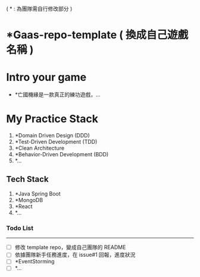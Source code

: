 ( * : 為團隊需自行修改部分 )
# *Gaas-repo-template ( 換成自己遊戲名稱 )

# Intro your game
- *亡國機緣是一款真正的練功遊戲，...

# My Practice Stack
1. *Domain Driven Design (DDD)
1. *Test-Driven Development (TDD)
1. *Clean Architecture
1. *Behavior-Driven Development (BDD)
1. *...

## Tech Stack
1. *Java Spring Boot
1. *MongoDB
1. *React
1. *...

### Todo List
---
- [ ] 修改 template repo，變成自己團隊的 README
- [ ] 依據團隊新手任務進度，在 issue#1 回報，進度狀況
- [ ] *EventStorming
- [ ] *...
